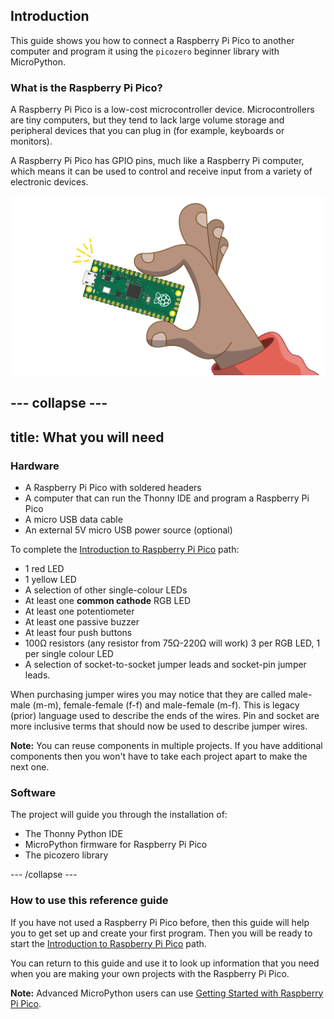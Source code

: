 ## Introduction
This guide shows you how to connect a Raspberry Pi Pico to another computer and program it using the `picozero` beginner library with MicroPython.

### What is the Raspberry Pi Pico?
A Raspberry Pi Pico is a low-cost microcontroller device. Microcontrollers are tiny computers, but they tend to lack large volume storage and peripheral devices that you can plug in (for example, keyboards or monitors).

A Raspberry Pi Pico has GPIO pins, much like a Raspberry Pi computer, which means it can be used to control and receive input from a variety of electronic devices.

![Image of the small Pico board being held in a hand.](images/pico-hand.png)

--- collapse ---
---
title: What you will need
---
### Hardware

+ A Raspberry Pi Pico with soldered headers
+ A computer that can run the Thonny IDE and program a Raspberry Pi Pico
+ A micro USB data cable
+ An external 5V micro USB power source (optional) 

To complete the [Introduction to Raspberry Pi Pico](https://projects.raspberrypi.org/en/pathways/pico-intro) path:

+ 1 red LED
+ 1 yellow LED
+ A selection of other single-colour LEDs
+ At least one **common cathode** RGB LED
+ At least one potentiometer
+ At least one passive buzzer
+ At least four push buttons
+ 100Ω resistors (any resistor from 75Ω-220Ω will work) 3 per RGB LED, 1 per single colour LED
+ A selection of socket-to-socket jumper leads and socket-pin jumper leads.

When purchasing jumper wires you may notice that they are called male-male (m-m), female-female (f-f) and male-female (m-f). This is legacy (prior) language used to describe the ends of the wires. Pin and socket are more inclusive terms that should now be used to describe jumper wires.

**Note:** You can reuse components in multiple projects. If you have additional components then you won't have to take each project apart to make the next one. 

### Software

The project will guide you through the installation of:
 
+ The Thonny Python IDE
+ MicroPython firmware for Raspberry Pi Pico
+ The picozero library

--- /collapse ---

### How to use this reference guide

If you have not used a Raspberry Pi Pico before, then this guide will help you to get set up and create your first program. Then you will be ready to start the [Introduction to Raspberry Pi Pico](https://projects.raspberrypi.org/en/pathways/pico-intro) path.

You can return to this guide and use it to look up information that you need when you are making your own projects with the Raspberry Pi Pico.

**Note:** Advanced MicroPython users can use [Getting Started with Raspberry Pi Pico](https://projects.raspberrypi.org/en/projects/getting-started-with-the-pico). 
